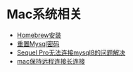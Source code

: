 # Mac系统相关

- [Homebrew安装](/mac/homebrew.md)
- [重置Mysql密码](/mac/resetmysqlpass.md)
- [Sequel Pro无法连接mysql8的问题解决](/mac/mysql8.md)
- [mac保持远程连接长连接](/mac/holdconnect.md)